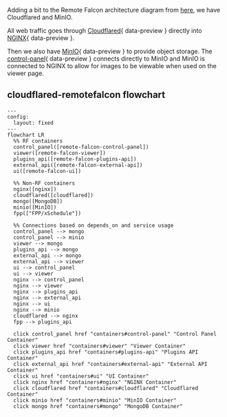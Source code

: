Adding a bit to the Remote Falcon architecture diagram from [here](https://docs.remotefalcon.com/docs/developer-docs/how-it-works/architecture), we have Cloudflared and MinIO.

All web traffic goes through [Cloudflared](containers.md#cloudflared){ data-preview } directly into [NGINX](containers.md#nginx){ data-preview }.

Then we also have [MinIO](containers.md#minio){ data-preview } to provide object storage. The [control-panel](containers.md#control-panel){ data-preview } connects directly to MinIO and MinIO is connected to NGINX to allow for images to be viewable when used on the viewer page.

## cloudflared-remotefalcon flowchart

```mermaid
---
config:
  layout: fixed
---
flowchart LR
  %% RF containers
  control_panel([remote-falcon-control-panel])
  viewer([remote-falcon-viewer])
  plugins_api([remote-falcon-plugins-api])
  external_api([remote-falcon-external-api])
  ui([remote-falcon-ui])

  %% Non-RF containers
  nginx([nginx])
  cloudflared([cloudflared])
  mongo([MongoDB])
  minio([MinIO])
  fpp(["FPP/xSchedule"]) 

  %% Connections based on depends_on and service usage
  control_panel --> mongo
  control_panel --> minio
  viewer --> mongo
  plugins_api --> mongo
  external_api --> mongo
  external_api --> viewer
  ui --> control_panel
  ui --> viewer
  nginx --> control_panel
  nginx --> viewer
  nginx --> plugins_api
  nginx --> external_api
  nginx --> ui
  nginx --> minio
  cloudflared --> nginx
  fpp --> plugins_api

  click control_panel href "containers#control-panel" "Control Panel Container"
  click viewer href "containers#viewer" "Viewer Container"
  click plugins_api href "containers#plugins-api" "Plugins API Container"
  click external_api href "containers#external-api" "External API Container"
  click ui href "containers#ui" "UI Container"
  click nginx href "containers#nginx" "NGINX Container"
  click cloudflared href "containers#cloudflared" "Cloudflared Container"
  click minio href "containers#minio" "MinIO Container"
  click mongo href "containers#mongo" "MongoDB Container"


```
